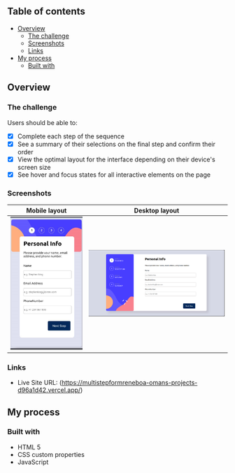 
## Table of contents

- [Overview](#overview)
  - [The challenge](#the-challenge)
  - [Screenshots](#screenshots)
  - [Links](#links)
- [My process](#my-process)
  - [Built with](#built-with)

## Overview

### The challenge

Users should be able to:

- [x] Complete each step of the sequence
- [x] See a summary of their selections on the final step and confirm their order
- [x] View the optimal layout for the interface depending on their device's screen size
- [x] See hover and focus states for all interactive elements on the page

### Screenshots

| Mobile layout                                                                       | Desktop layout                                                                        |
| ----------------------------------------------------------------------------------- | ------------------------------------------------------------------------------------- |
| <a href="./assets/Screenshot/Phone screenshot.jpg"><img src="./assets/Screenshot/Phone screenshot.jpg" /></a> | <a href="./assets/Screenshot/pc screenshot.png"><img src="./assets/Screenshot/pc screenshot.png" /></a> |

### Links

- Live Site URL: (https://multistepformreneboa-omans-projects-d96a1d42.vercel.app/)

## My process

### Built with
- HTML 5
- CSS custom properties
- JavaScript